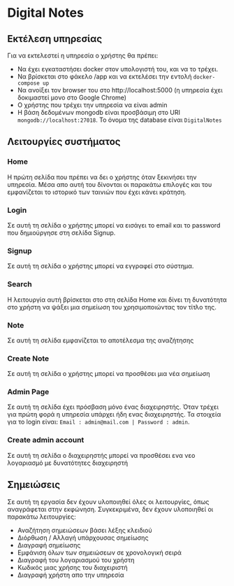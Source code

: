 # Digital Notes

## Εκτέλεση υπηρεσίας
Για να εκτελεστεί η υπηρεσία ο χρήστης θα πρέπει:
- Να έχει εγκαταστήσει docker στον υπολογιστή του, και να το τρέχει.
- Να βρίσκεται στο φάκελο /app και να εκτελέσει την εντολή ``docker-compose up``
- Να ανοίξει τον browser του στο http://localhost:5000 (η υπηρεσία έχει δοκιμαστεί μονο στο Google Chrome)
- Ο χρήστης που τρέχει την υπηρεσία να είναι admin
- Η βάση δεδομένων mongodb είναι προσβάσιμη στο URI ``mongodb://localhost:27018``. Το όνομα της database είναι ``DigitalNotes``

## Λειτουργίες συστήματος
### Home
Η πρώτη σελίδα που πρέπει να δει ο χρήστης όταν ξεκινήσει την υπηρεσία. Μέσα απο αυτή του δίνονται οι παρακάτω επιλογές και του εμφανίζεται το ιστορικό των ταινιών που έχει κάνει κράτηση.
### Login
Σε αυτή τη σελίδα ο χρήστης μπορεί να εισάγει το email και το password που δημιούργησε στη σελίδα Signup.
### Signup
Σε αυτή τη σελίδα ο χρήστης μπορεί να εγγραφεί στο σύστημα.
### Search
Η λειτουργία αυτή βρίσκεται στο στη σελίδα Home και δίνει τη δυνατότητα στο χρήστη να ψάξει μια σημείωση του χρησιμοποιώντας τον τίτλο της.
### Note
Σε αυτή τη σελίδα εμφανίζεται το αποτέλεσμα της αναζήτησης
### Create Note
Σε αυτή τη σελίδα ο χρήστης μπορεί να προσθέσει μια νέα σημείωση
### Admin Page
Σε αυτή τη σελίδα έχει πρόσβαση μόνο ένας διαχειρηστής. Όταν τρέχει για πρώτη φορά η υπηρεσία υπάρχει ήδη ενας διαχειρηστής. Τα στοιχεία για το login είναι: ``Email : admin@mail.com | Password : admin``.
### Create admin account
Σε αυτή τη σελίδα ο διαχειρηστής μπορεί να προσθέσει ενα νεο λογαριασμό με δυνατότητες διαχειρηστή

## Σημειώσεις
Σε αυτή τη εργασία δεν έχουν υλοποιηθεί όλες οι λειτουργίες, όπως αναγράφεται στην εκφώνηση. Συγκεκριμένα, δεν έχουν υλοποιηθεί οι παρακάτω λειτουργίες:
- Αναζήτηση σημειώσεων βάσει λέξης κλειδιού
- Διόρθωση / Αλλαγή υπάρχουσας σημείωσης
- Διαγραφή σημείωσης
- Εμφάνιση όλων των σημειώσεων σε χρονολογική σειρά
- Διαγραφή του λογαριασμού του χρήστη
- Κωδικός μιας χρήσης του διαχειριστή
- Διαγραφή χρήστη απο την υπηρεσία